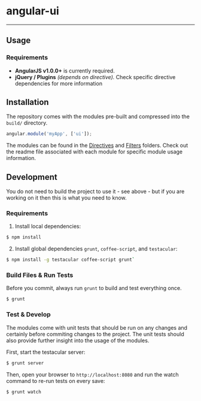 # angular-ui

***

## Usage

### Requirements

* **AngularJS v1.0.0+** is currently required.
* **jQuery / Plugins** _(depends on directive)._ Check specific directive dependencies for more information

## Installation

The repository comes with the modules pre-built and compressed into the `build/` directory.

```javascript
angular.module('myApp', ['ui']);
```

The modules can be found in the [Directives](http://github.com/angular-ui/angular-ui/modules/directives) and [Filters](http://github.com/angular-ui/angular-ui/modules/filters) folders. Check out the readme file associated with each module for specific module usage information.

## Development

You do not need to build the project to use it - see above - but if you are working on it then this is what you need to know.

### Requirements

1. Install local dependencies: 

```bash
$ npm install
```

2. Install global dependencies `grunt`, `coffee-script`, and `testacular`:

```bash
$ npm install -g testacular coffee-script grunt`
```

### Build Files & Run Tests

Before you commit, always run `grunt` to build and test everything once.

```bash
$ grunt
```

### Test & Develop

The modules come with unit tests that should be run on any changes and certainly before commiting changes to the project.  The unit tests should also provide further insight into the usage of the modules.

First, start the testacular server:
```bash
$ grunt server 
```
Then, open your browser to `http://localhost:8080` and run the watch command to re-run tests on every save:
```bash
$ grunt watch
```